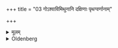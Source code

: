 +++
title = "03 गोऽश्वाविमिथुनानि दक्षिणाः पृथग्वर्णानाम्"

+++

<details><summary>मूलम्</summary>

गोऽश्वाविमिथुनानि दक्षिणाः पृथग्वर्णानाम् ३
</details>

<details><summary>Oldenberg</summary>

3. The sacrificial fee consists of an ox and a cow, or of a pair of horses, or of sheep, for the (three) castes respectively,
</details>
